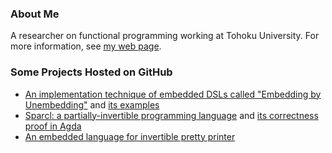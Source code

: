 ### About Me

A researcher on functional programming working at Tohoku University. For more information, see [my web page](https://www2.sf.ecei.tohoku.ac.jp/kztk/). 

### Some Projects Hosted on GitHub

- [An implementation technique of embedded DSLs called "Embedding by Unembedding"](https://github.com/kztk-m/EbU) and [its examples](https://github.com/kztk-m/EbU-examples)
- [Sparcl: a partially-invertible programming language](https://github.com/kztk-m/sparcl) and [its correctness proof in Agda](https://github.com/kztk-m/sparcl-agda)
- [An embedded language for invertible pretty printer](https://github.com/kztk-m/flippre)



<!--
**kztk-m/kztk-m** is a ✨ _special_ ✨ repository because its `README.md` (this file) appears on your GitHub profile.

Here are some ideas to get you started:

- 🔭 I’m currently working on ...
- 🌱 I’m currently learning ...
- 👯 I’m looking to collaborate on ...
- 🤔 I’m looking for help with ...
- 💬 Ask me about ...
- 📫 How to reach me: ...
- 😄 Pronouns: ...
- ⚡ Fun fact: ...
-->
